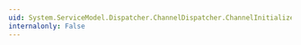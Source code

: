 ```yaml
---
uid: System.ServiceModel.Dispatcher.ChannelDispatcher.ChannelInitializers
internalonly: False
---
```

